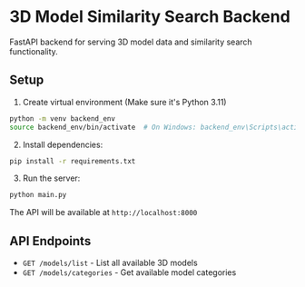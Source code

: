 # 3D Model Similarity Search Backend

FastAPI backend for serving 3D model data and similarity search functionality.

## Setup

1. Create virtual environment (Make sure it's Python 3.11)
```bash
python -m venv backend_env
source backend_env/bin/activate  # On Windows: backend_env\Scripts\activate
```

2. Install dependencies:
```bash
pip install -r requirements.txt
```

3. Run the server:
```bash
python main.py
```

The API will be available at `http://localhost:8000` 
## API Endpoints

- `GET /models/list` - List all available 3D models
- `GET /models/categories` - Get available model categories  

